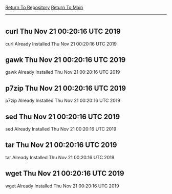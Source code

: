 [Return To Repository](https://github.com/deathbybandaid/piholeparser/)
[Return To Main](https://github.com/deathbybandaid/piholeparser/blob/master/RecentRunLogs/Mainlog.md)
____________________________________
# 
## curl Thu Nov 21 00:20:16 UTC 2019
curl Already Installed Thu Nov 21 00:20:16 UTC 2019
## gawk Thu Nov 21 00:20:16 UTC 2019
gawk Already Installed Thu Nov 21 00:20:16 UTC 2019
## p7zip Thu Nov 21 00:20:16 UTC 2019
p7zip Already Installed Thu Nov 21 00:20:16 UTC 2019
## sed Thu Nov 21 00:20:16 UTC 2019
sed Already Installed Thu Nov 21 00:20:16 UTC 2019
## tar Thu Nov 21 00:20:16 UTC 2019
tar Already Installed Thu Nov 21 00:20:16 UTC 2019
## wget Thu Nov 21 00:20:16 UTC 2019
wget Already Installed Thu Nov 21 00:20:16 UTC 2019
